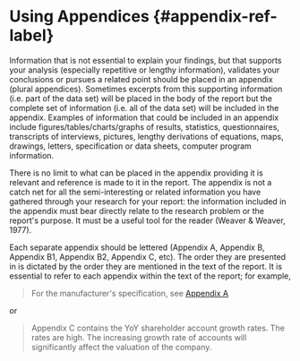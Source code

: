 
# Using Appendices {#appendix-ref-label}

Information that is not essential to explain your findings, but that supports
your analysis (especially repetitive or lengthy information), validates your
conclusions or pursues a related point should be placed in an appendix (plural
appendices). Sometimes excerpts from this supporting information (i.e. part of
the data set) will be placed in the body of the report but the complete set of
information (i.e. all of the data set) will be included in the appendix.
Examples of information that could be included in an appendix include
figures/tables/charts/graphs of results, statistics, questionnaires, transcripts
of interviews, pictures, lengthy derivations of equations, maps, drawings,
letters, specification or data sheets, computer program information.

There is no limit to what can be placed in the appendix providing it is relevant
and reference is made to it in the report. The appendix is not a catch net for
all the semi-interesting or related information you have gathered through your
research for your report: the information included in the appendix must bear
directly relate to the research problem or the report's purpose. It must be a
useful tool for the reader (Weaver & Weaver, 1977).

Each separate appendix should be lettered (Appendix A, Appendix B, Appendix B1,
Appendix B2, Appendix C, etc). The order they are presented in is dictated by
the order they are mentioned in the text of the report. It is essential to refer
to each appendix within the text of the report; for example,

> For the manufacturer's specification, see [Appendix A](#appendix-ref-label)

or

> Appendix C contains the YoY shareholder account growth rates. The rates are
high. The increasing growth rate of accounts will significantly affect the
valuation of the company.

